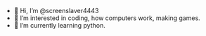- 👋 Hi, I’m @screenslaver4443
- 👀 I’m interested in coding, how computers work, making games.
- 🌱 I’m currently learning python.

<!---
screenslaver4443/screenslaver4443 is a ✨ special ✨ repository because its `README.md` (this file) appears on your GitHub profile.
You can click the Preview link to take a look at your changes.
--->
